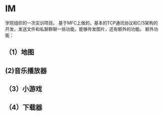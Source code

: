 # IM
学院组织的一次实训项目。
基于MFC上做的，基本的TCP通讯协议和C/S架构的开发，发送文件和私聊群聊一些功能，能够传发图片，还有额外的功能。
额外功能：
 ## （1）地图
 ## (2)音乐播放器
 ## （3）小游戏
 ## （4）下载器
